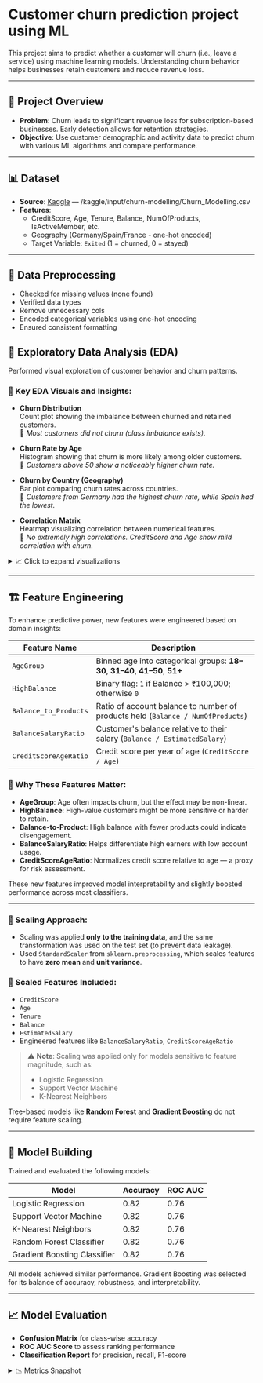 # Customer churn prediction project using ML

This project aims to predict whether a customer will churn (i.e., leave a service) using machine learning models. Understanding churn behavior helps businesses retain customers and reduce revenue loss.

---

## 📂 Project Overview

- **Problem**: Churn leads to significant revenue loss for subscription-based businesses. Early detection allows for retention strategies.
- **Objective**: Use customer demographic and activity data to predict churn with various ML algorithms and compare performance.

---

## 📊 Dataset

- **Source**: [Kaggle](https://www.kaggle.com/) — /kaggle/input/churn-modelling/Churn_Modelling.csv
- **Features**:
  - CreditScore, Age, Tenure, Balance, NumOfProducts, IsActiveMember, etc.
  - Geography (Germany/Spain/France - one-hot encoded)
  - Target Variable: `Exited` (1 = churned, 0 = stayed)

---

## 🧼 Data Preprocessing

- Checked for missing values (none found)
- Verified data types
- Remove unnecessary cols
- Encoded categorical variables using one-hot encoding
- Ensured consistent formatting



## 🔎 Exploratory Data Analysis (EDA)

Performed visual exploration of customer behavior and churn patterns.

### 🔹 Key EDA Visuals and Insights:

- **Churn Distribution**  
  Count plot showing the imbalance between churned and retained customers.  
  📌 *Most customers did not churn (class imbalance exists).*

- **Churn Rate by Age**  
  Histogram showing that churn is more likely among older customers.  
  📌 *Customers above 50 show a noticeably higher churn rate.*

- **Churn by Country (Geography)**  
  Bar plot comparing churn rates across countries.  
  📌 *Customers from Germany had the highest churn rate, while Spain had the lowest.*

- **Correlation Matrix**  
  Heatmap visualizing correlation between numerical features.  
  📌 *No extremely high correlations. CreditScore and Age show mild correlation with churn.*

<details>
<summary>📈 Click to expand visualizations</summary>

![Churn Distribution](images/churn_distribution.png)  
![Age vs Churn](images/churn_by_age.png)  
![Churn by Country](images/churn_by_country.png)  
![Correlation Heatmap](images/heatmap.png)

</details>

---

## 🏗️ Feature Engineering

To enhance predictive power, new features were engineered based on domain insights:

| Feature Name            | Description |
|-------------------------|-------------|
| `AgeGroup`              | Binned age into categorical groups: **18–30**, **31–40**, **41–50**, **51+** |
| `HighBalance`           | Binary flag: `1` if Balance > ₹100,000; otherwise `0` |
| `Balance_to_Products`   | Ratio of account balance to number of products held (`Balance / NumOfProducts`) |
| `BalanceSalaryRatio`    | Customer's balance relative to their salary (`Balance / EstimatedSalary`) |
| `CreditScoreAgeRatio`   | Credit score per year of age (`CreditScore / Age`) |

### 🧠 Why These Features Matter:

- **AgeGroup**: Age often impacts churn, but the effect may be non-linear.
- **HighBalance**: High-value customers might be more sensitive or harder to retain.
- **Balance-to-Product**: High balance with fewer products could indicate disengagement.
- **BalanceSalaryRatio**: Helps differentiate high earners with low account usage.
- **CreditScoreAgeRatio**: Normalizes credit score relative to age — a proxy for risk assessment.

These new features improved model interpretability and slightly boosted performance across most classifiers.

---

### 📌 Scaling Approach:

- Scaling was applied **only to the training data**, and the same transformation was used on the test set (to prevent data leakage).
- Used `StandardScaler` from `sklearn.preprocessing`, which scales features to have **zero mean** and **unit variance**.

### 🔄 Scaled Features Included:
- `CreditScore`
- `Age`
- `Tenure`
- `Balance`
- `EstimatedSalary`
- Engineered features like `BalanceSalaryRatio`, `CreditScoreAgeRatio`

> ⚠️ **Note**: Scaling was applied only for models sensitive to feature magnitude, such as:
> - Logistic Regression  
> - Support Vector Machine  
> - K-Nearest Neighbors  

Tree-based models like **Random Forest** and **Gradient Boosting** do not require feature scaling.

---

## 🤖 Model Building

Trained and evaluated the following models:

| Model                       | Accuracy | ROC AUC |
|----------------------------|----------|---------|
| Logistic Regression        | 0.82     | 0.76    |
| Support Vector Machine     | 0.82     | 0.76    |
| K-Nearest Neighbors        | 0.82     | 0.76    |
| Random Forest Classifier   | 0.82     | 0.76    |
| Gradient Boosting Classifier | 0.82   | 0.76    |

All models achieved similar performance. Gradient Boosting was selected for its balance of accuracy, robustness, and interpretability.

---

## 📈 Model Evaluation

- **Confusion Matrix** for class-wise accuracy
- **ROC AUC Score** to assess ranking performance
- **Classification Report** for precision, recall, F1-score

<details>
<summary>📉 Metrics Snapshot</summary>

```text
Accuracy: 0.82
ROC AUC Score: 0.76
Precision: 0.58
Recall: 0.29
F1-score: 0.39
